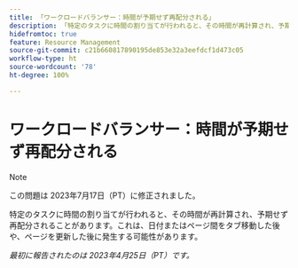 ```yaml
---
title: 「ワークロードバランサー：時間が予期せず再配分される」
description: 「特定のタスクに時間の割り当てが行われると、その時間が再計算され、予期せず再配分されることがあります。これは、日付またはページ間をタブ移動した後や、ページを更新した後に発生する可能性があります。」
hidefromtoc: true
feature: Resource Management
source-git-commit: c21b660817890195de853e32a3eefdcf1d473c05
workflow-type: ht
source-wordcount: '78'
ht-degree: 100%

---
```



# ワークロードバランサー：時間が予期せず再配分される

>[!NOTE]
>
>この問題は 2023年7月17日（PT）に修正されました。

特定のタスクに時間の割り当てが行われると、その時間が再計算され、予期せず再配分されることがあります。これは、日付またはページ間をタブ移動した後や、ページを更新した後に発生する可能性があります。

_最初に報告されたのは 2023年4月25日（PT）です。_

